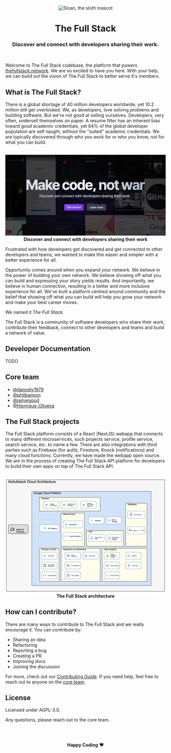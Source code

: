 <div align="center">
<img alt="Sloan, the sloth mascot" width="120px" src="https://thefullstack.network/assets/icons/thefullstack-circle.webp">
  <br>
  <h1>The Full Stack</h1>
  <h3>Discover and connect with developers sharing their work.</h3>
</div>
<br>

Welcome to The Full Stack codebase, the platform that powers
[thefullstack.network](https://thefullstack.network). We are so excited to
have you here. With your help, we can build out the vision of The Full
Stack to better serve it's members.

## What is The Full Stack?

There is a global shortage of 40 million developers worldwide, yet 10.2
million still get overlooked. We, as developers, love solving problems
and building software. But we're not good at selling ourselves.
Developers, very often, undersell themselves on paper. A resume filter
has an inherent bias toward good academic credentials, yet 64% of the
global developer population are self-taught, without the "suited"
academic credentials. We are typically discovered through who you work
for or who you know, not for what you can build.

<p align="center">
<br>
    <img src="/assets/cover.webp" alt="The Full Stack cover" width="620">
    <br>
    <strong>Discover and connect with developers sharing their work</strong>
    <br>
</p>

Frustrated with how developers get discovered and get connected to other
developers and teams, we wanted to make this easier and simpler with a
better experience for all.

Opportunity comes around when you expand your network. We believe in the
power of building your own network. We believe showing off what you can
build and expressing your story yields results. And importantly, we
believe in human connection, resulting in a better and more inclusive
experience for all. We've built a platform centred around community and
the belief that showing off what you can build will help you grow your
network and make your best career moves.

We named it _The Full Stack_.

The Full Stack is a community of software developers who share their work,
contribute their feedback, connect to other developers and teams and build
a network of value.

## Developer Documentation

TODO

## Core team

- [@danoely1979](https://github.com/danoely1979)
- [@philbannon](https://github.com/philbannon)
- [@jamiegood](https://github.com/jamiegood)
- [@Henrique-Oliveira](https://github.com/Henrique-Oliveira)

## The Full Stack projects

The Full Stack platform consists of a React (NextJS) webapp that connects to
many different microservices, such projects service, profile service, search
service, etc. to name a few. There are also integrations with third parties such
as Firebase (for auth), Firestore, Knock (notifications) and many cloud functions.
Currently, we have made the webapp open source. We are in the process of creating
The Full Stack API platform for developers to build their own apps on top of The
Full Stack API.

<p align="center">
<br>
    <img src="/assets/architecture.webp" alt="The Full Stack architecture" width="620">
    <br>
    <strong>The Full Stack architecture</strong>
    <br>
</p>

## How can I contribute?

There are many ways to contribute to The Full Stack and we really encourage it.
You can contribute by:

- Sharing an idea
- Refactoring
- Reporting a bug
- Creating a PR
- Improving docs
- Joining the discussion

For more, check out our [Contributing Guide](CONTRIBUTING.md). If you need help,
feel free to reach out to anyone on the [core team](#core-team).

## License

Licensed under AGPL-3.0.

Any questions, please reach out to the core team.

<br>

<p align="center">
  <br>
  <strong>Happy Coding</strong> ❤️
</p>
